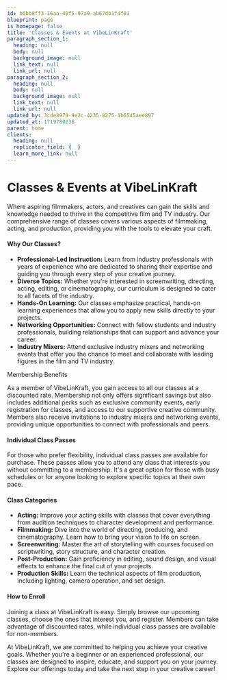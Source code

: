 ```yaml
---
id: b6bb8ff3-16aa-40f5-97a9-ab67db1fdf01
blueprint: page
is_homepage: false
title: 'Classes & Events at VibeLinKraft'
paragraph_section_1:
  heading: null
  body: null
  background_image: null
  link_text: null
  link_url: null
paragraph_section_2:
  heading: null
  body: null
  background_image: null
  link_text: null
  link_url: null
updated_by: 3cde8979-9e2c-4235-8275-1b6545aee897
updated_at: 1719780238
parent: home
clients:
  heading: null
  replicator_field: {  }
  learn_more_link: null
---
```

<div class="flex flex-col lg:flex-row w-full">

  <div class="flex flex-1 lg:mr-4">
    <h1>Classes & Events at VibeLinKraft</h1>
  </div>
  <div class="flex flex-col flex-[2]">
    <div class="flex flex-col">
     <div class="sqs-html-content">
  <p>Where aspiring filmmakers, actors, and creatives can gain the skills and knowledge needed to thrive in the competitive film and TV industry. Our comprehensive range of classes covers various aspects of filmmaking, acting, and production, providing you with the tools to elevate your craft.</p>
  <h4>Why Our Classes?</h4>
  <ul>
    <li><strong>Professional-Led Instruction:</strong> Learn from industry professionals with years of experience who are dedicated to sharing their expertise and guiding you through every step of your creative journey.</li>
    <li><strong>Diverse Topics:</strong> Whether you're interested in screenwriting, directing, acting, editing, or cinematography, our curriculum is designed to cater to all facets of the industry.</li>
    <li><strong>Hands-On Learning:</strong> Our classes emphasize practical, hands-on learning experiences that allow you to apply new skills directly to your projects.</li>
    <li><strong>Networking Opportunities:</strong> Connect with fellow students and industry professionals, building relationships that can support and advance your career.</li>
    <li><strong>Industry Mixers:</strong> Attend exclusive industry mixers and networking events that offer you the chance to meet and collaborate with leading figures in the film and TV industry.</li>
  </ul>
  <p>Membership Benefits</p>
  <p>As a member of VibeLinKraft, you gain access to all our classes at a discounted rate. Membership not only offers significant savings but also includes additional perks such as exclusive community events, early registration for classes, and access to our supportive creative community. Members also receive invitations to industry mixers and networking events, providing unique opportunities to connect with professionals and peers.</p>
  <h4>Individual Class Passes</h4>
  <p>For those who prefer flexibility, individual class passes are available for purchase. These passes allow you to attend any class that interests you without committing to a membership. It's a great option for those with busy schedules or for anyone looking to explore specific topics at their own pace.</p>
  <h4>Class Categories</h4>
  <ul>
    <li><strong>Acting:</strong> Improve your acting skills with classes that cover everything from audition techniques to character development and performance.</li>
    <li><strong>Filmmaking:</strong> Dive into the world of directing, producing, and cinematography. Learn how to bring your vision to life on screen.</li>
    <li><strong>Screenwriting:</strong> Master the art of storytelling with courses focused on scriptwriting, story structure, and character creation.</li>
    <li><strong>Post-Production:</strong> Gain proficiency in editing, sound design, and visual effects to enhance the final cut of your projects.</li>
    <li><strong>Production Skills:</strong> Learn the technical aspects of film production, including lighting, camera operation, and set design.</li>
  </ul>
  <h4>How to Enroll</h4>
  <p>Joining a class at VibeLinKraft is easy. Simply browse our upcoming classes, choose the ones that interest you, and register. Members can take advantage of discounted rates, while individual class passes are available for non-members.</p>
  <p>At VibeLinKraft, we are committed to helping you achieve your creative goals. Whether you're a beginner or an experienced professional, our classes are designed to inspire, educate, and support you on your journey. Explore our offerings today and take the next step in your creative career!</p>
</div>


  </div>
  </div>
</div>